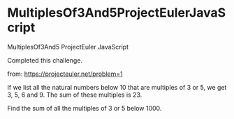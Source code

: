 # MultiplesOf3And5ProjectEulerJavaScript
MultiplesOf3And5 ProjectEuler JavaScript

Completed this challenge.

from: https://projecteuler.net/problem=1

If we list all the natural numbers below 10 that are multiples of 3 or 5, we get 3, 5, 6 and 9. The sum of these multiples is 23.

Find the sum of all the multiples of 3 or 5 below 1000.